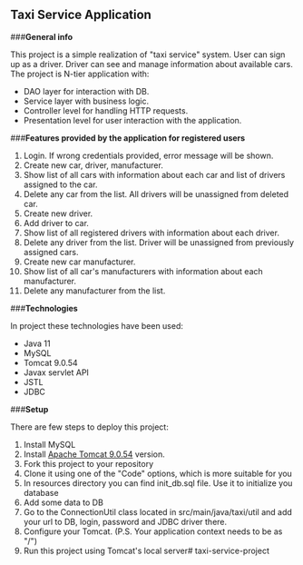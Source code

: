 ## **Taxi Service Application**

###**General info**

This project is a simple realization of "taxi service" system. User can sign up as a driver. Driver can see and manage information about available cars.
The project is N-tier application with:

* DAO layer for interaction with DB.
* Service layer with business logic.
* Controller level for handling HTTP requests.
* Presentation level for user interaction with the application.

###**Features provided by the application for registered users**

1. Login. If wrong credentials provided, error message will be shown.
2. Create new car, driver, manufacturer.
3. Show list of all cars with information about each car and list of drivers assigned to the car.
4. Delete any car from the list. All drivers will be unassigned from deleted car.
5. Create new driver.
6. Add driver to car.
7. Show list of all registered drivers with information about each driver.
8. Delete any driver from the list. Driver will be unassigned from previously assigned cars.
9. Create new car manufacturer.
10. Show list of all car's manufacturers with information about each manufacturer.
11. Delete any manufacturer from the list.

###**Technologies**

In project these technologies have been used:
* Java 11
* MySQL
* Tomcat 9.0.54
* Javax servlet API
* JSTL
* JDBC

###**Setup**

There are few steps to deploy this project:

1. Install MySQL
2. Install <a href="https://tomcat.apache.org/download-90.cgi">Apache Tomcat 9.0.54</a> version.
3. Fork this project to your repository
4. Clone it using one of the "Code" options, which is more suitable for you
5. In resources directory you can find init_db.sql file. Use it to initialize you database
6. Add some data to DB
7. Go to the ConnectionUtil class located in src/main/java/taxi/util and add your url to DB, login, password and JDBC driver there.
8. Configure your Tomcat. (P.S. Your application context needs to be as "/")
9. Run this project using Tomcat's local server# taxi-service-project

